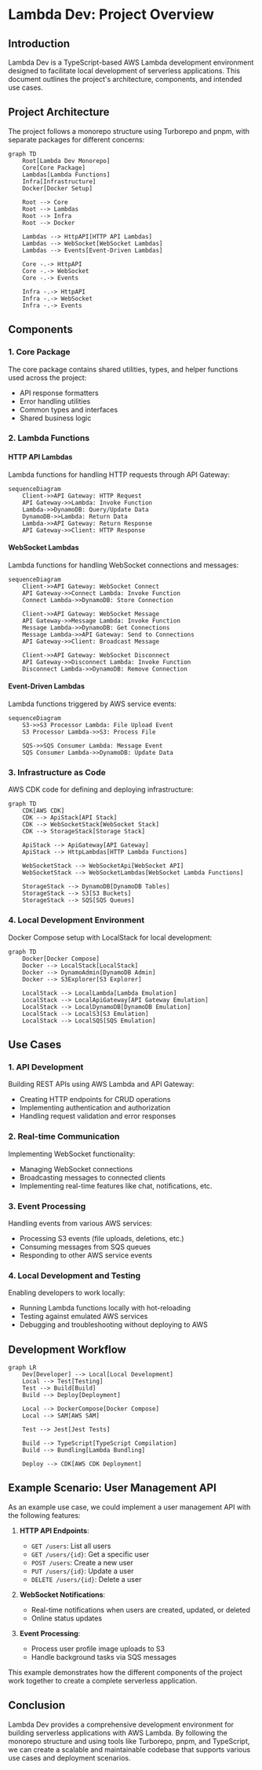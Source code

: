 # Lambda Dev: Project Overview

## Introduction

Lambda Dev is a TypeScript-based AWS Lambda development environment designed to facilitate local development of serverless applications. This document outlines the project's architecture, components, and intended use cases.

## Project Architecture

The project follows a monorepo structure using Turborepo and pnpm, with separate packages for different concerns:

```mermaid
graph TD
    Root[Lambda Dev Monorepo]
    Core[Core Package]
    Lambdas[Lambda Functions]
    Infra[Infrastructure]
    Docker[Docker Setup]
    
    Root --> Core
    Root --> Lambdas
    Root --> Infra
    Root --> Docker
    
    Lambdas --> HttpAPI[HTTP API Lambdas]
    Lambdas --> WebSocket[WebSocket Lambdas]
    Lambdas --> Events[Event-Driven Lambdas]
    
    Core -.-> HttpAPI
    Core -.-> WebSocket
    Core -.-> Events
    
    Infra -.-> HttpAPI
    Infra -.-> WebSocket
    Infra -.-> Events
```

## Components

### 1. Core Package

The core package contains shared utilities, types, and helper functions used across the project:

- API response formatters
- Error handling utilities
- Common types and interfaces
- Shared business logic

### 2. Lambda Functions

#### HTTP API Lambdas

Lambda functions for handling HTTP requests through API Gateway:

```mermaid
sequenceDiagram
    Client->>API Gateway: HTTP Request
    API Gateway->>Lambda: Invoke Function
    Lambda->>DynamoDB: Query/Update Data
    DynamoDB->>Lambda: Return Data
    Lambda->>API Gateway: Return Response
    API Gateway->>Client: HTTP Response
```

#### WebSocket Lambdas

Lambda functions for handling WebSocket connections and messages:

```mermaid
sequenceDiagram
    Client->>API Gateway: WebSocket Connect
    API Gateway->>Connect Lambda: Invoke Function
    Connect Lambda->>DynamoDB: Store Connection
    
    Client->>API Gateway: WebSocket Message
    API Gateway->>Message Lambda: Invoke Function
    Message Lambda->>DynamoDB: Get Connections
    Message Lambda->>API Gateway: Send to Connections
    API Gateway->>Client: Broadcast Message
    
    Client->>API Gateway: WebSocket Disconnect
    API Gateway->>Disconnect Lambda: Invoke Function
    Disconnect Lambda->>DynamoDB: Remove Connection
```

#### Event-Driven Lambdas

Lambda functions triggered by AWS service events:

```mermaid
sequenceDiagram
    S3->>S3 Processor Lambda: File Upload Event
    S3 Processor Lambda->>S3: Process File
    
    SQS->>SQS Consumer Lambda: Message Event
    SQS Consumer Lambda->>DynamoDB: Update Data
```

### 3. Infrastructure as Code

AWS CDK code for defining and deploying infrastructure:

```mermaid
graph TD
    CDK[AWS CDK]
    CDK --> ApiStack[API Stack]
    CDK --> WebSocketStack[WebSocket Stack]
    CDK --> StorageStack[Storage Stack]
    
    ApiStack --> ApiGateway[API Gateway]
    ApiStack --> HttpLambdas[HTTP Lambda Functions]
    
    WebSocketStack --> WebSocketApi[WebSocket API]
    WebSocketStack --> WebSocketLambdas[WebSocket Lambda Functions]
    
    StorageStack --> DynamoDB[DynamoDB Tables]
    StorageStack --> S3[S3 Buckets]
    StorageStack --> SQS[SQS Queues]
```

### 4. Local Development Environment

Docker Compose setup with LocalStack for local development:

```mermaid
graph TD
    Docker[Docker Compose]
    Docker --> LocalStack[LocalStack]
    Docker --> DynamoAdmin[DynamoDB Admin]
    Docker --> S3Explorer[S3 Explorer]
    
    LocalStack --> LocalLambda[Lambda Emulation]
    LocalStack --> LocalApiGateway[API Gateway Emulation]
    LocalStack --> LocalDynamoDB[DynamoDB Emulation]
    LocalStack --> LocalS3[S3 Emulation]
    LocalStack --> LocalSQS[SQS Emulation]
```

## Use Cases

### 1. API Development

Building REST APIs using AWS Lambda and API Gateway:

- Creating HTTP endpoints for CRUD operations
- Implementing authentication and authorization
- Handling request validation and error responses

### 2. Real-time Communication

Implementing WebSocket functionality:

- Managing WebSocket connections
- Broadcasting messages to connected clients
- Implementing real-time features like chat, notifications, etc.

### 3. Event Processing

Handling events from various AWS services:

- Processing S3 events (file uploads, deletions, etc.)
- Consuming messages from SQS queues
- Responding to other AWS service events

### 4. Local Development and Testing

Enabling developers to work locally:

- Running Lambda functions locally with hot-reloading
- Testing against emulated AWS services
- Debugging and troubleshooting without deploying to AWS

## Development Workflow

```mermaid
graph LR
    Dev[Developer] --> Local[Local Development]
    Local --> Test[Testing]
    Test --> Build[Build]
    Build --> Deploy[Deployment]
    
    Local --> DockerCompose[Docker Compose]
    Local --> SAM[AWS SAM]
    
    Test --> Jest[Jest Tests]
    
    Build --> TypeScript[TypeScript Compilation]
    Build --> Bundling[Lambda Bundling]
    
    Deploy --> CDK[AWS CDK Deployment]
```

## Example Scenario: User Management API

As an example use case, we could implement a user management API with the following features:

1. **HTTP API Endpoints**:
   - `GET /users`: List all users
   - `GET /users/{id}`: Get a specific user
   - `POST /users`: Create a new user
   - `PUT /users/{id}`: Update a user
   - `DELETE /users/{id}`: Delete a user

2. **WebSocket Notifications**:
   - Real-time notifications when users are created, updated, or deleted
   - Online status updates

3. **Event Processing**:
   - Process user profile image uploads to S3
   - Handle background tasks via SQS messages

This example demonstrates how the different components of the project work together to create a complete serverless application.

## Conclusion

Lambda Dev provides a comprehensive development environment for building serverless applications with AWS Lambda. By following the monorepo structure and using tools like Turborepo, pnpm, and TypeScript, we can create a scalable and maintainable codebase that supports various use cases and deployment scenarios.
